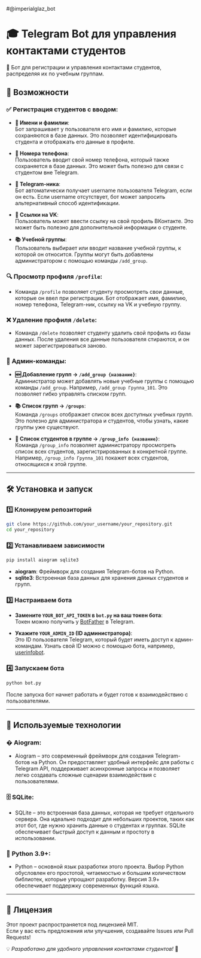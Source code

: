 #@imperialglaz_bot
# 🎓 Telegram Bot для управления контактами студентов

📲 Бот для регистрации и управления контактами студентов, распределяя их по учебным группам.  

## 🚀 Возможности

### ✅ **Регистрация студентов** с вводом:
- **👤 Имени и фамилии**:  
  Бот запрашивает у пользователя его имя и фамилию, которые сохраняются в базе данных. Это позволяет идентифицировать студента и отображать его данные в профиле.

- **📱 Номера телефона**:  
  Пользователь вводит свой номер телефона, который также сохраняется в базе данных. Это может быть полезно для связи с студентом вне Telegram.

- **💬 Telegram-ника**:  
  Бот автоматически получает username пользователя Telegram, если он есть. Если username отсутствует, бот может запросить альтернативный способ идентификации.

- **🔗 Ссылки на VK**:  
  Пользователь может ввести ссылку на свой профиль ВКонтакте. Это может быть полезно для дополнительной информации о студенте.

- **📚 Учебной группы**:  
  Пользователь выбирает или вводит название учебной группы, к которой он относится. Группы могут быть добавлены администратором с помощью команды `/add_group`.

### 🔍 **Просмотр профиля** `/profile`:
- Команда `/profile` позволяет студенту просмотреть свои данные, которые он ввел при регистрации. Бот отображает имя, фамилию, номер телефона, Telegram-ник, ссылку на VK и учебную группу.

### ❌ **Удаление профиля** `/delete`:
- Команда `/delete` позволяет студенту удалить свой профиль из базы данных. После удаления все данные пользователя стираются, и он может зарегистрироваться заново.

### 🔑 **Админ-команды:**
- **🆕 Добавление групп → `/add_group {название}`**:  
  Администратор может добавлять новые учебные группы с помощью команды `/add_group`. Например, `/add_group Группа_101`. Это позволяет гибко управлять списком групп.

- **📚 Список групп → `/groups`**:  
  Команда `/groups` отображает список всех доступных учебных групп. Это полезно для администратора и студентов, чтобы узнать, какие группы уже существуют.

- **👥 Список студентов в группе → `/group_info {название}`**:  
  Команда `/group_info` позволяет администратору просмотреть список всех студентов, зарегистрированных в конкретной группе. Например, `/group_info Группа_101` покажет всех студентов, относящихся к этой группе.

---

## 🛠 Установка и запуск

### 1️⃣ **Клонируем репозиторий**
```sh
git clone https://github.com/your_username/your_repository.git
cd your_repository
```

### 2️⃣ **Устанавливаем зависимости**
```sh
pip install aiogram sqlite3
```
- **aiogram**: Фреймворк для создания Telegram-ботов на Python.
- **sqlite3**: Встроенная база данных для хранения данных студентов и групп.

### 3️⃣ **Настраиваем бота**
- **Замените `YOUR_BOT_API_TOKEN` в `bot.py` на ваш токен бота**:  
  Токен можно получить у [BotFather](https://core.telegram.org/bots#botfather) в Telegram.
  
- **Укажите `YOUR_ADMIN_ID` (ID администратора)**:  
  Это ID пользователя Telegram, который будет иметь доступ к админ-командам. Узнать свой ID можно с помощью бота, например, [userinfobot](https://t.me/userinfobot).

### 4️⃣ **Запускаем бота**
```sh
python bot.py
```
После запуска бот начнет работать и будет готов к взаимодействию с пользователями.

---

## 🔧 Используемые технологии

### � **Aiogram**:
- Aiogram – это современный фреймворк для создания Telegram-ботов на Python. Он предоставляет удобный интерфейс для работы с Telegram API, поддерживает асинхронные запросы и позволяет легко создавать сложные сценарии взаимодействия с пользователями.

### 🗄 **SQLite**:
- SQLite – это встроенная база данных, которая не требует отдельного сервера. Она идеально подходит для небольших проектов, таких как этот бот, где нужно хранить данные о студентах и группах. SQLite обеспечивает быстрый доступ к данным и простоту в использовании.

### 🐍 **Python 3.9+**:
- Python – основной язык разработки этого проекта. Выбор Python обусловлен его простотой, читаемостью и большим количеством библиотек, которые упрощают разработку. Версия 3.9+ обеспечивает поддержку современных функций языка.

---

## 📜 Лицензия

Этот проект распространяется под лицензией MIT.  
Если у вас есть предложения или улучшения, создавайте Issues или Pull Requests!  

💡 *Разработано для удобного управления контактами студентов!* 🚀
